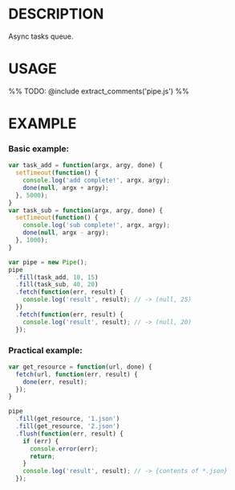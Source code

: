 # DESCRIPTION
  
  Async tasks queue. 


# USAGE

  %% TODO: @include extract_comments('pipe.js') %%


# EXAMPLE

### Basic example:

  ```javascript
  var task_add = function(argx, argy, done) { 
    setTimeout(function() {
      console.log('add complete!', argx, argy); 
      done(null, argx + argy);
    }, 5000);
  }
  var task_sub = function(argx, argy, done) { 
    setTimeout(function() {
      console.log('sub complete!', argx, argy); 
      done(null, argx - argy);
    }, 1000);
  }

  var pipe = new Pipe();
  pipe
    .fill(task_add, 10, 15)
    .fill(task_sub, 40, 20)
    .fetch(function(err, result) { 
      console.log('result', result); // -> (null, 25) 
    })
    .fetch(function(err, result) { 
      console.log('result', result); // -> (null, 20) 
    });
  ```

### Practical example:

  ```javascript
  var get_resource = function(url, done) { 
    fetch(url, function(err, result) {
      done(err, result);
    });
  }

  pipe
    .fill(get_resource, '1.json')
    .fill(get_resource, '2.json')
    .flush(function(err, result) { 
      if (err) {
        console.error(err);
        return;
      }
      console.log('result', result); // -> {contents of *.json}
    });
  ```
